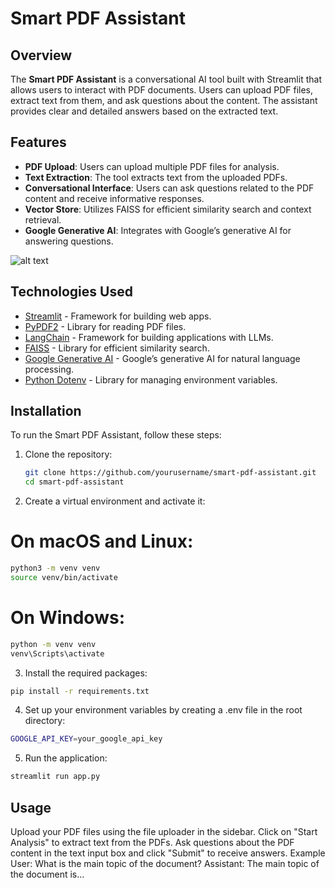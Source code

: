 # Smart PDF Assistant

## Overview

The **Smart PDF Assistant** is a conversational AI tool built with Streamlit that allows users to interact with PDF documents. Users can upload PDF files, extract text from them, and ask questions about the content. The assistant provides clear and detailed answers based on the extracted text.

## Features

- **PDF Upload**: Users can upload multiple PDF files for analysis.
- **Text Extraction**: The tool extracts text from the uploaded PDFs.
- **Conversational Interface**: Users can ask questions related to the PDF content and receive informative responses.
- **Vector Store**: Utilizes FAISS for efficient similarity search and context retrieval.
- **Google Generative AI**: Integrates with Google’s generative AI for answering questions.

![alt text](https://raw.githubusercontent.com/alejandro-ao/ask-multiple-pdfs/refs/heads/main/docs/PDF-LangChain.jpg)
## Technologies Used

- [Streamlit](https://streamlit.io/) - Framework for building web apps.
- [PyPDF2](https://github.com/py-pdf/PyPDF2) - Library for reading PDF files.
- [LangChain](https://langchain.com/) - Framework for building applications with LLMs.
- [FAISS](https://faiss.ai/) - Library for efficient similarity search.
- [Google Generative AI](https://developers.generativeai.google/) - Google’s generative AI for natural language processing.
- [Python Dotenv](https://pypi.org/project/python-dotenv/) - Library for managing environment variables.

## Installation

To run the Smart PDF Assistant, follow these steps:

1. Clone the repository:

   ```bash
   git clone https://github.com/yourusername/smart-pdf-assistant.git
   cd smart-pdf-assistant
   ```
2. Create a virtual environment and activate it:

# On macOS and Linux:
 ```bash
python3 -m venv venv
source venv/bin/activate
```
# On Windows:
 ```bash
python -m venv venv
venv\Scripts\activate
```
3. Install the required packages:
 ```bash
pip install -r requirements.txt
```
4. Set up your environment variables by creating a .env file in the root directory:
 ```bash
GOOGLE_API_KEY=your_google_api_key
```
5. Run the application:
 ```bash
streamlit run app.py
```
## Usage
Upload your PDF files using the file uploader in the sidebar.
Click on "Start Analysis" to extract text from the PDFs.
Ask questions about the PDF content in the text input box and click "Submit" to receive answers.
Example
User: What is the main topic of the document?
Assistant: The main topic of the document is...
